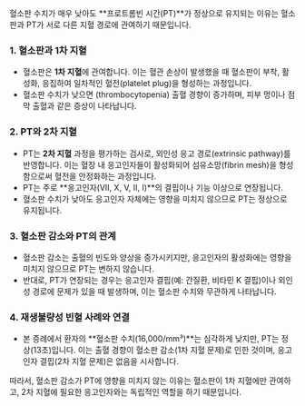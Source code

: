 혈소판 수치가 매우 낮아도 **프로트롬빈 시간(PT)**가 정상으로 유지되는 이유는 혈소판과 PT가 서로 다른 지혈 경로에 관여하기 때문입니다.

### 1. **혈소판과 1차 지혈**

- 혈소판은 **1차 지혈**에 관여합니다. 이는 혈관 손상이 발생했을 때 혈소판이 부착, 활성화, 응집하여 일차적인 혈전(platelet plug)을 형성하는 과정입니다.
- 혈소판 수치가 낮으면 (thrombocytopenia) 출혈 경향이 증가하며, 피부 멍이나 점막 출혈과 같은 증상이 나타납니다.

### 2. **PT와 2차 지혈**

- PT는 **2차 지혈** 과정을 평가하는 검사로, 외인성 응고 경로(extrinsic pathway)를 반영합니다. 이는 혈장 내 응고인자들이 활성화되어 섬유소망(fibrin mesh)을 형성함으로써 혈전을 안정화하는 과정입니다.
- PT는 주로 **응고인자(VII, X, V, II, I)**의 결핍이나 기능 이상으로 연장됩니다.
- 혈소판 수치가 낮아도 응고인자 자체에는 영향을 미치지 않으므로 PT는 정상으로 유지됩니다.

### 3. **혈소판 감소와 PT의 관계**

- 혈소판 감소는 출혈의 빈도와 양상을 증가시키지만, 응고인자의 활성화에는 영향을 미치지 않으므로 PT는 변하지 않습니다.
- 반대로, PT가 연장되는 경우는 응고인자 결핍(예: 간질환, 비타민 K 결핍)이나 외인성 경로에 문제가 있을 때 발생하며, 이는 혈소판 수치와 무관하게 나타납니다.

### 4. **재생불량성 빈혈 사례와 연결**

- 본 증례에서 환자의 **혈소판 수치(16,000/mm³)**는 심각하게 낮지만, PT는 정상(13초)입니다. 이는 출혈 경향이 혈소판 감소(1차 지혈 문제)로 인한 것이며, 응고인자 결핍(2차 지혈 문제)은 없음을 시사합니다.

따라서, 혈소판 감소가 PT에 영향을 미치지 않는 이유는 혈소판이 1차 지혈에만 관여하고, 2차 지혈에 필요한 응고인자와는 독립적인 역할을 하기 때문입니다.